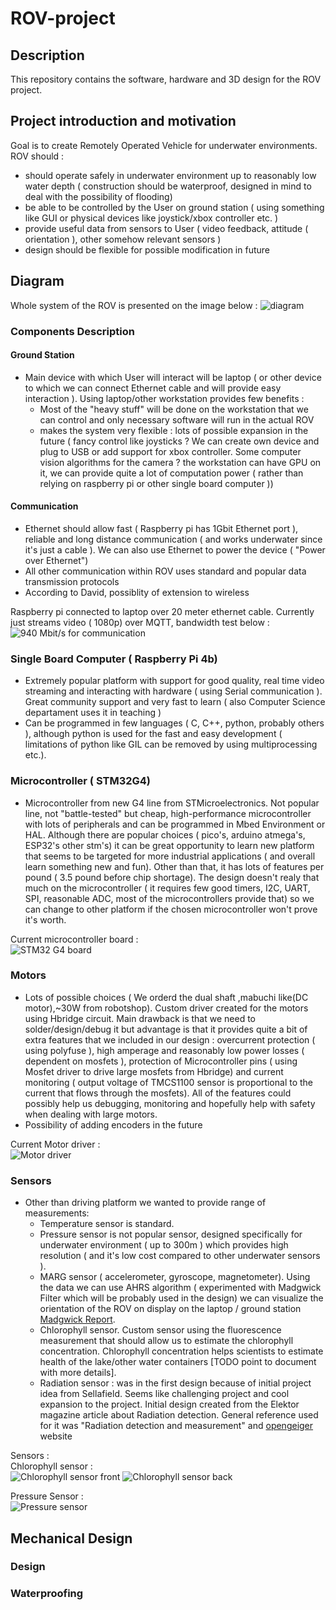 # ROV-project

## Description 
This repository contains the software, hardware and 3D design for the ROV project.

## Project introduction and motivation
Goal is to create Remotely Operated Vehicle for underwater environments. ROV should :
- should operate safely in underwater environment up to reasonably low water depth ( construction should be waterproof, designed in mind to deal with the possibility of flooding)
- be able to be controlled by the User on ground station ( using something like GUI or physical devices like joystick/xbox controller etc. )
- provide useful data from sensors to User ( video feedback, attitude ( orientation ), other somehow relevant sensors )
- design should be flexible for possible modification in future 

## Diagram 
Whole system of the ROV is presented on the image below :
![diagram](docs/ROV-diagram.png)

### Components Description 
#### Ground Station
- Main device with which User will interact will be laptop ( or other device to which we can connect Ethernet cable and will provide easy interaction ). Using laptop/other workstation provides few benefits : 
    - Most of the "heavy stuff" will be done on the workstation that we can control and only necessary software will run in the actual ROV 
    - makes the system very flexible : lots of possible expansion in the future ( fancy control like joysticks ? We can create own device and plug to USB or add support for xbox controller. Some computer vision algorithms for the camera ? the workstation can have GPU on it, we can provide quite a lot of computation power ( rather than relying on raspberry pi or other single board computer ))

#### Communication
- Ethernet should allow fast ( Raspberry pi has 1Gbit Ethernet port ), reliable and long distance communication ( and works underwater since it's just a cable ). We can also use Ethernet to power the device ( "Power over Ethernet") 
-  All other communication within ROV uses standard and popular data transmission protocols 
-  According to David, possiblity of extension to wireless 

Raspberry pi connected to laptop over 20 meter ethernet cable. Currently just streams video ( 1080p) over MQTT, bandwidth test below : 
![940 Mbit/s for communication ](imgs/connection-speed-measurement-20m-ethernet.resized.jpg)


### Single Board Computer ( Raspberry Pi 4b)
- Extremely popular platform with support for good quality, real time video streaming and interacting with hardware ( using Serial communication ). Great community support and very fast to learn ( also Computer Science departament uses it in teaching )
- Can be programmed in few languages ( C, C++, python, probably others ), although python is used for the fast and easy development ( limitations of python like GIL can be removed by using multiprocessing etc.). 

### Microcontroller ( STM32G4)
- Microcontroller from new G4 line from STMicroelectronics. Not popular line, not "battle-tested" but cheap, high-performance microcontroller with lots of peripherals and can be programmed in Mbed Environment or HAL. Although there are popular choices ( pico's, arduino atmega's, ESP32's other stm's) it can be great opportunity to learn new platform that seems to be targeted for more industrial applications ( and overall learn something new and fun). Other than that, it has lots of features per pound ( 3.5 pound before chip shortage). The design doesn't realy that much on the microcontroller ( it requires few good timers, I2C, UART, SPI, reasonable ADC, most of the microcontrollers provide that)  so we can change to other platform if the chosen microcontroller won't prove it's worth. 

Current microcontroller board :<br>
![STM32 G4 board](imgs/stm32.gif)

### Motors
- Lots of possible choices ( We orderd the dual shaft ,mabuchi like(DC motor),~30W from robotshop). Custom driver created for the motors using Hbridge circuit. Main drawback is that we need to solder/design/debug it but advantage is that it provides quite a bit of extra features that we included in our design : overcurrent protection ( using polyfuse ), high amperage and reasonably low power losses ( dependent on mosfets ), protection of Microcontroller pins ( using Mosfet driver to drive large mosfets from Hbridge) and current monitoring ( output voltage of TMCS1100 sensor is proportional to the current that flows through the mosfets). All of the features could possibly help us debugging, monitoring and hopefully help with safety when dealing with large motors.
-  Possibility of adding encoders in the future 

Current Motor driver : <br>
![Motor driver](imgs/Motor_driver.resized.jpg)

### Sensors 
- Other than driving platform we wanted to provide range of measurements:
  -  Temperature sensor is standard. 
  -  Pressure sensor is not popular sensor, designed specifically for underwater environment ( up to 300m ) which provides high resolution ( and it's low cost compared to other underwater sensors ). 
  -  MARG sensor ( accelerometer, gyroscope, magnetometer). Using the data we can use AHRS algorithm ( experimented with Madgwick Filter which will be probably used in the design) we can visualize the orientation of the ROV on display on the laptop / ground station [Madgwick Report](https://www.x-io.co.uk/res/doc/madgwick_internal_report.pdf).
  -  Chlorophyll sensor. Custom sensor using the fluorescence measurement that should allow us to estimate the chlorophyll concentration. Chlorophyll concentration helps scientists to estimate health of the lake/other water containers [TODO point to document with more details].
  -  Radiation sensor : was in the first design because of initial project idea from Sellafield. Seems like challenging project and cool expansion to the project. Initial design created from the Elektor magazine article about Radiation detection. General reference used for it was "Radiation detection and measurement" and [opengeiger](http://www.opengeiger.de/index_en.html) website

Sensors : <br>
Chlorophyll sensor : <br>
![Chlorophyll sensor front](imgs/Chlorophyll_front.resized.jpg)
![Chlorophyll sensor back](imgs/chlorophyll_back.resized.jpg)

Pressure Sensor : <br>
![Pressure sensor](imgs/Pressure.resized.jpg)

## Mechanical Design 
### Design


### Waterproofing
